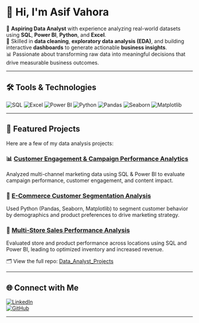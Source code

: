 # 👋 Hi, I'm Asif Vahora

🎯 **Aspiring Data Analyst** with experience analyzing real-world datasets using **SQL**, **Power BI**, **Python**, and **Excel**.  
🧹 Skilled in **data cleaning**, **exploratory data analysis (EDA)**, and building interactive **dashboards** to generate actionable **business insights**.  
📊 Passionate about transforming raw data into meaningful decisions that drive measurable business outcomes.

---

## 🛠️ Tools & Technologies

![SQL](https://img.shields.io/badge/SQL-336791?style=flat&logo=postgresql&logoColor=white)
![Excel](https://img.shields.io/badge/Excel-217346?style=flat&logo=microsoft-excel&logoColor=white)
![Power BI](https://img.shields.io/badge/Power%20BI-F2C811?style=flat&logo=powerbi&logoColor=black)
![Python](https://img.shields.io/badge/Python-3776AB?style=flat&logo=python&logoColor=white)
![Pandas](https://img.shields.io/badge/Pandas-150458?style=flat&logo=pandas&logoColor=white)
![Seaborn](https://img.shields.io/badge/Seaborn-9A1EAE?style=flat&logo=seaborn&logoColor=white)
![Matplotlib](https://img.shields.io/badge/Matplotlib-11557C?style=flat&logo=matplotlib&logoColor=white)

---

## 📂 Featured Projects

Here are a few of my data analysis projects:

### 📊 [Customer Engagement & Campaign Performance Analytics](https://github.com/av3011/Data_Analyst_Projects/tree/main/Customer_Engagement_Campaign_Performance_Analytics)
Analyzed multi-channel marketing data using SQL & Power BI to evaluate campaign performance, customer engagement, and content impact.

### 🛒 [E-Commerce Customer Segmentation Analysis](https://github.com/av3011/Data_Analyst_Projects/tree/main/E-Commerce_Customer_Segmentation_Analysis)
Used Python (Pandas, Seaborn, Matplotlib) to segment customer behavior by demographics and product preferences to drive marketing strategy.

### 🧸 [Multi-Store Sales Performance Analysis](https://github.com/av3011/Data_Analyst_Projects/tree/main/Multi_Store_Sales_Analysis)
Evaluated store and product performance across locations using SQL and Power BI, leading to optimized inventory and increased revenue.

🗂 View the full repo: [Data_Analyst_Projects](https://github.com/av3011/Data_Analyst_Projects)

---

## 🌐 Connect with Me

[![LinkedIn](https://img.shields.io/badge/LinkedIn-Asif%20Vahora-blue?style=flat&logo=linkedin)](https://www.linkedin.com/in/asif-vahora-4bb224241)  
[![GitHub](https://img.shields.io/badge/GitHub-av3011-333?style=flat&logo=github)](https://github.com/av3011)

---

